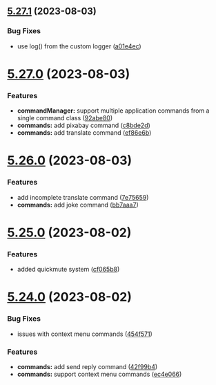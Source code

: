 ## [5.27.1](https://github.com/onesoft-sudo/sudobot/compare/v5.27.0...v5.27.1) (2023-08-03)


### Bug Fixes

* use log() from the custom logger ([a01e4ec](https://github.com/onesoft-sudo/sudobot/commit/a01e4ec21ef481cb5e59166b0e0e05e96fabc3dc))



# [5.27.0](https://github.com/onesoft-sudo/sudobot/compare/v5.26.0...v5.27.0) (2023-08-03)


### Features

* **commandManager:** support multiple application commands from a single command class ([92abe80](https://github.com/onesoft-sudo/sudobot/commit/92abe800ae986bce1939a3389b614f420b8b1485))
* **commands:** add pixabay command ([c8bde2d](https://github.com/onesoft-sudo/sudobot/commit/c8bde2dcac1a04929245427106971f604204484c))
* **commands:** add translate command ([ef86e6b](https://github.com/onesoft-sudo/sudobot/commit/ef86e6bbd681a17065472b084fcc53a366ffa0b6))



# [5.26.0](https://github.com/onesoft-sudo/sudobot/compare/v5.25.0...v5.26.0) (2023-08-03)


### Features

* add incomplete translate command ([7e75659](https://github.com/onesoft-sudo/sudobot/commit/7e756590b024ff93dd04fd2ededb1afb586c0160))
* **commands:** add joke command ([bb7aaa7](https://github.com/onesoft-sudo/sudobot/commit/bb7aaa79612934eff89f412e99527c902711fa92))



# [5.25.0](https://github.com/onesoft-sudo/sudobot/compare/v5.24.0...v5.25.0) (2023-08-02)


### Features

* added quickmute system ([cf065b8](https://github.com/onesoft-sudo/sudobot/commit/cf065b893c07ab4e398a514c7fd57091ceec943e))



# [5.24.0](https://github.com/onesoft-sudo/sudobot/compare/v5.23.0...v5.24.0) (2023-08-02)


### Bug Fixes

* issues with context menu commands ([454f571](https://github.com/onesoft-sudo/sudobot/commit/454f5718813c7b56dcd7cf3f74fce6f73fe1639d))


### Features

* **commands:** add send reply command ([42f99b4](https://github.com/onesoft-sudo/sudobot/commit/42f99b4c95965bcf6901b13b5d7445c74f341556))
* **commands:** support context menu commands ([ec4e066](https://github.com/onesoft-sudo/sudobot/commit/ec4e066e9fa340b9cfa70ae8aac9f718829509bb))



